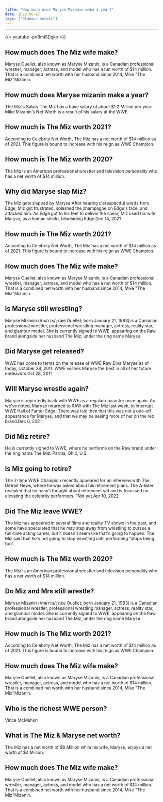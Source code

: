 ```yaml
---
title: "How much does Maryse Mizanin make a year?"
date: 2022-06-17
tags: ["Glamour models"]
---
```


---
{{< youtube -pV8mISDgko >}}
## How much does The Miz wife make?
Maryse Ouellet, also known as Maryse Mizanin, is a Canadian professional wrestler, manager, actress, and model who has a net worth of $14 million. That is a combined net worth with her husband since 2014, Mike "The Miz"Mizanin.

## How much does Maryse mizanin make a year?
The Miz's Salary The Miz has a base salary of about $1.2 Million per year. Mike Mizanin's Net Worth is a result of his salary at the WWE.

## How much is The Miz worth 2021?
According to Celebrity Net Worth, The Miz has a net worth of $14 million as of 2021. This figure is bound to increase with his reign as WWE Champion.

## How much is The Miz worth 2020?
The Miz is an American professional wrestler and television personality who has a net worth of $14 million.

## Why did Maryse slap Miz?
The Miz gets slapped by Maryse After hearing disrespectful words from Edge, Miz got frustrated, splashed the champagne on Edge's face, and attacked him. As Edge got to his feet to deliver the spear, Miz used his wife, Maryse, as a human shield, blindsiding Edge.Dec 14, 2021

## How much is The Miz worth 2021?
According to Celebrity Net Worth, The Miz has a net worth of $14 million as of 2021. This figure is bound to increase with his reign as WWE Champion.

## How much does The Miz wife make?
Maryse Ouellet, also known as Maryse Mizanin, is a Canadian professional wrestler, manager, actress, and model who has a net worth of $14 million. That is a combined net worth with her husband since 2014, Mike "The Miz"Mizanin.

## Is Maryse still wrestling?
Maryse Mizanin (/məˈriːs/; née Ouellet; born January 21, 1983) is a Canadian professional wrestler, professional wrestling manager, actress, reality star, and glamour model. She is currently signed to WWE, appearing on the Raw brand alongside her husband The Miz, under the ring name Maryse.

## Did Maryse get released?
WWE has come to terms on the release of WWE Raw Diva Maryse as of today, October 28, 2011. WWE wishes Maryse the best in all of her future endeavors.Oct 28, 2011

## Will Maryse wrestle again?
Maryse is reportedly back with WWE as a regular character once again. As we've noted, Maryse returned to RAW with The Miz last week, to interrupt WWE Hall of Famer Edge. There was talk then that this was not a one-off appearance for Maryse, and that we may be seeing more of her on the red brand.Dec 6, 2021

## Did Miz retire?
He is currently signed to WWE, where he performs on the Raw brand under the ring name The Miz. Parma, Ohio, U.S.

## Is Miz going to retire?
The 2-time WWE Champion recently appeared for an interview with The Detroit News, where he was asked about his retirement plans. The A-lister revealed that he hasn't thought about retirement yet and is focussed on elevating the celebrity performers. “Not yet.Apr 10, 2022

## Did The Miz leave WWE?
The Miz has appeared in several films and reality TV shows in the past, and some have speculated that he may step away from wrestling to pursue a full-time acting career, but it doesn't seem like that's going to happen. The Miz said that he's not going to stop wrestling until performing “stops being fun”.

## How much is The Miz worth 2020?
The Miz is an American professional wrestler and television personality who has a net worth of $14 million.

## Do Miz and Mrs still wrestle?
Maryse Mizanin (/məˈriːs/; née Ouellet; born January 21, 1983) is a Canadian professional wrestler, professional wrestling manager, actress, reality star, and glamour model. She is currently signed to WWE, appearing on the Raw brand alongside her husband The Miz, under the ring name Maryse.

## How much is The Miz worth 2021?
According to Celebrity Net Worth, The Miz has a net worth of $14 million as of 2021. This figure is bound to increase with his reign as WWE Champion.

## How much does The Miz wife make?
Maryse Ouellet, also known as Maryse Mizanin, is a Canadian professional wrestler, manager, actress, and model who has a net worth of $14 million. That is a combined net worth with her husband since 2014, Mike "The Miz"Mizanin.

## Who is the richest WWE person?
Vince McMahon

## What is The Miz & Maryse net worth?
The Miz has a net worth of $9 Million while his wife, Maryse, enjoys a net worth of $4 Million.

## How much does The Miz wife make?
Maryse Ouellet, also known as Maryse Mizanin, is a Canadian professional wrestler, manager, actress, and model who has a net worth of $14 million. That is a combined net worth with her husband since 2014, Mike "The Miz"Mizanin.

